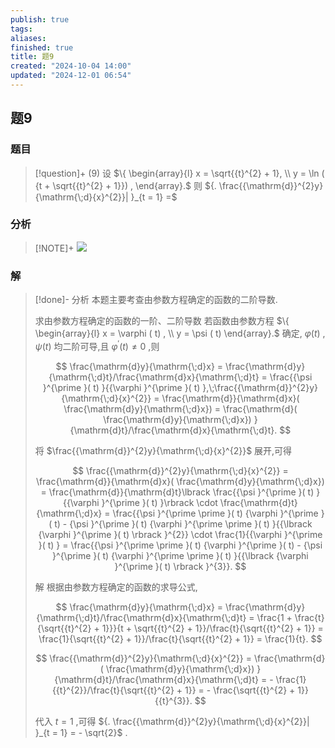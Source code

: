 ```yaml
---
publish: true
tags: 
aliases: 
finished: true
title: 题9
created: "2024-10-04 14:00"
updated: "2024-12-01 06:54"
---
```

## 题9
### 题目
> [!question]+
> (9) 设 $\{ \begin{array}{l} x = \sqrt{{t}^{2} + 1}, \\ y = \ln ( {t + \sqrt{{t}^{2} + 1}}) , \end{array}.$ 则 ${. \frac{{\mathrm{d}}^{2}y}{\mathrm{\;d}{x}^{2}}| }_{t = 1} =$
### 分析
> [!NOTE]+
> ![](https://img.hwenyi.live/202412120420195.webp)
### 解
> [!done]-
> 分析 本题主要考查由参数方程确定的函数的二阶导数.
> 
> 求由参数方程确定的函数的一阶、二阶导数 若函数由参数方程 $\{ \begin{array}{l} x = \varphi ( t) , \\ y = \psi ( t) \end{array}.$ 确定, $\varphi ( t)$ , $\psi ( t)$ 均二阶可导,且 ${\varphi }^{\prime }( t) \neq 0$ ,则
> 
> $$
> \frac{\mathrm{d}y}{\mathrm{\;d}x} = \frac{\mathrm{d}y}{\mathrm{\;d}t}/\frac{\mathrm{d}x}{\mathrm{\;d}t} = \frac{{\psi }^{\prime }( t) }{{\varphi }^{\prime }( t) },\;\frac{{\mathrm{d}}^{2}y}{\mathrm{\;d}{x}^{2}} = \frac{\mathrm{d}}{\mathrm{d}x}( \frac{\mathrm{d}y}{\mathrm{\;d}x}) = \frac{\mathrm{d}( \frac{\mathrm{d}y}{\mathrm{\;d}x}) }{\mathrm{d}t}/\frac{\mathrm{d}x}{\mathrm{\;d}t}.
> $$
> 
> 将 $\frac{{\mathrm{d}}^{2}y}{\mathrm{\;d}{x}^{2}}$ 展开,可得
> 
> $$
> \frac{{\mathrm{d}}^{2}y}{\mathrm{\;d}{x}^{2}} = \frac{\mathrm{d}}{\mathrm{d}x}( \frac{\mathrm{d}y}{\mathrm{\;d}x}) = \frac{\mathrm{d}}{\mathrm{d}t}\lbrack \frac{{\psi }^{\prime }( t) }{{\varphi }^{\prime }( t) }\rbrack \cdot \frac{\mathrm{d}t}{\mathrm{\;d}x} = \frac{{\psi }^{\prime \prime }( t) {\varphi }^{\prime }( t) - {\psi }^{\prime }( t) {\varphi }^{\prime \prime }( t) }{{\lbrack {\varphi }^{\prime }( t) \rbrack }^{2}} \cdot \frac{1}{{\varphi }^{\prime }( t) } = \frac{{\psi }^{\prime \prime }( t) {\varphi }^{\prime }( t) - {\psi }^{\prime }( t) {\varphi }^{\prime \prime }( t) }{{\lbrack {\varphi }^{\prime }( t) \rbrack }^{3}}.
> $$
> 
> 解 根据由参数方程确定的函数的求导公式,
> 
> $$
> \frac{\mathrm{d}y}{\mathrm{\;d}x} = \frac{\mathrm{d}y}{\mathrm{\;d}t}/\frac{\mathrm{d}x}{\mathrm{\;d}t} = \frac{1 + \frac{t}{\sqrt{{t}^{2} + 1}}}{t + \sqrt{{t}^{2} + 1}}/\frac{t}{\sqrt{{t}^{2} + 1}} = \frac{1}{\sqrt{{t}^{2} + 1}}/\frac{t}{\sqrt{{t}^{2} + 1}} = \frac{1}{t}.
> $$
> 
> $$
> \frac{{\mathrm{d}}^{2}y}{\mathrm{\;d}{x}^{2}} = \frac{\mathrm{d}( \frac{\mathrm{d}y}{\mathrm{\;d}x}) }{\mathrm{d}t}/\frac{\mathrm{d}x}{\mathrm{\;d}t} = - \frac{1}{{t}^{2}}/\frac{t}{\sqrt{{t}^{2} + 1}} = - \frac{\sqrt{{t}^{2} + 1}}{{t}^{3}}.
> $$
> 
> 代入 $t = 1$ ,可得 ${. \frac{{\mathrm{d}}^{2}y}{\mathrm{\;d}{x}^{2}}| }_{t = 1} = - \sqrt{2}$ .